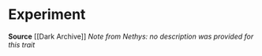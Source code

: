 ﻿---
id: '433'
name: Experiment
rarity: Common
source: '[[DATABASE/source/Dark Archive|Dark Archive]]'
trait:
- Experiment
type: Trait

---
# Experiment

**Source** [[Dark Archive]]
_Note from Nethys: no description was provided for this trait_
